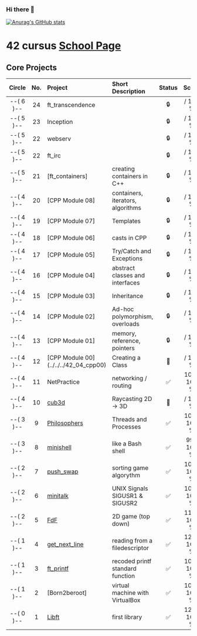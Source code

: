 ### Hi there 👋

[![Anurag's GitHub stats](https://github-readme-stats.vercel.app/api?username=amr21code)](https://github.com/anuraghazra/github-readme-stats)

# 42 cursus [School Page](https://42wolfsburg.de/)

## Core Projects

|  Circle | No. | Project                                     | Short Description  | Status |     Score    |
| :-----: | :-: | :------------------------------------------ | :----------------- | :----: | :----------: |
|--( 6 )--| 24  | ft_transcendence               |                    | 🔒      |     / 100 % |
|--( 5 )--| 23  | Inception                      |                    | 🔒      |     / 100 %  |
|--( 5 )--| 22  | webserv                        |                    | 🔒      |     / 100 % |
|--( 5 )--| 22  | ft_irc                         |                    | 🔒      |     / 100 %  |
|--( 5 )--| 21  | [ft_containers]   | creating containers in C++ | 🔒       |     / 100 % |
|--( 4 )--| 20  | [CPP Module 08]         | containers, iterators, algorithms| 🔒       |  / 100 % |
|--( 4 )--| 19  | [CPP Module 07]          | Templates                        | 🔒       |  / 100 % |
|--( 4 )--| 18  | [CPP Module 06]          | casts in CPP                     | 🔒       |  / 100 % |
|--( 4 )--| 17  | [CPP Module 05]          | Try/Catch and Exceptions         | 🔒       |  / 100 % |
|--( 4 )--| 16  | [CPP Module 04]          | abstract classes and interfaces  | 🔒       |  / 100 % |
|--( 4 )--| 15  | [CPP Module 03]          | Inheritance                      | 🔒       |  / 100 % |
|--( 4 )--| 14  | [CPP Module 02]          | Ad-hoc polymorphism, overloads   | 🔒       |  / 100 % |
|--( 4 )--| 13  | [CPP Module 01]          | memory, reference, pointers      | 🔒       |  / 100 % |
|--( 4 )--| 12  | [CPP Module 00] (../../../42_04_cpp00)          | Creating a Class                 | 📝       |  / 100 % |
|--( 4 )--| 11  | NetPractice      | networking / routing            | ✅      | 100 / 100 % |
|--( 4 )--| 10  | [cub3d](../../../42_04_cub3d)               | Raycasting 2D -> 3D              | 📝     |     / 100 % |
|--( 3 )--|  9  | [Philosophers](../../../42_03_philosophers)  | Threads and Processes            | ✅     | 100 / 100 % |
|--( 3 )--|  8  | [minishell](../../../42_03_minishell)        | like a Bash shell                | ✅     |  99 / 100 % |
|--( 2 )--|  7  | [push_swap](../../../42_02_push_swap)        | sorting game algorythm           | ✅     | 100 / 100 % |
|--( 2 )--|  6  | [minitalk](../../../42_02_minitalk)          | UNIX Signals SIGUSR1 & SIGUSR2   | ✅     | 100 / 100 % |    
|--( 2 )--|  5  | [FdF](../../../42_02_so_long)                | 2D game (top down)               | ✅     | 110 / 100 % |    
|--( 1 )--|  4  | [get_next_line](../../../42_01_get_next_line)| reading from a filedescriptor    | ✅     | 125 / 100 % |
|--( 1 )--|  3  | [ft_printf](../../../42_01_ft_printf)        | recoded printf standard function | ✅     | 100 / 100 % |  
|--( 1 )--|  2  | [Born2beroot]                                | virtual machine with VirtualBox  | ✅     | 100 / 100 % | 
|--( 0 )--|  1  | [Libft](../../../42_00_Libft)                | first library                    | ✅     | 125 / 100 % |  







<!--
**amr21code/amr21code** is a ✨ _special_ ✨ repository because its `README.md` (this file) appears on your GitHub profile.

Here are some ideas to get you started:

- 🔭 I’m currently working on ...
- 🌱 I’m currently learning ...
- 👯 I’m looking to collaborate on ...
- 🤔 I’m looking for help with ...
- 💬 Ask me about ...
- 📫 How to reach me: ...
- 😄 Pronouns: ...
- ⚡ Fun fact: ...
-->
